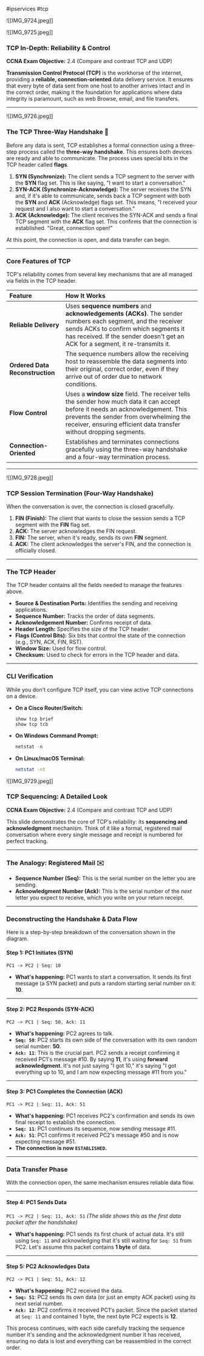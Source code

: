 #ipservices #tcp

![[IMG_9724.jpeg]]

![[IMG_9725.jpeg]]

### TCP In-Depth: Reliability & Control

**CCNA Exam Objective:** 2.4 (Compare and contrast TCP and UDP)

**Transmission Control Protocol (TCP)** is the workhorse of the internet, providing a **reliable, connection-oriented** data delivery service. It ensures that every byte of data sent from one host to another arrives intact and in the correct order, making it the foundation for applications where data integrity is paramount, such as web Browse, email, and file transfers.

***
![[IMG_9726.jpeg]]
### The TCP Three-Way Handshake 🤝

Before any data is sent, TCP establishes a formal connection using a three-step process called the **three-way handshake**. This ensures both devices are ready and able to communicate. The process uses special bits in the TCP header called **flags**.

1.  **SYN (Synchronize):** The client sends a TCP segment to the server with the **SYN** flag set. This is like saying, "I want to start a conversation."
2.  **SYN-ACK (Synchronize-Acknowledge):** The server receives the SYN and, if it's able to communicate, sends back a TCP segment with both the **SYN** and **ACK** (Acknowledge) flags set. This means, "I received your request and I also want to start a conversation."
3.  **ACK (Acknowledge):** The client receives the SYN-ACK and sends a final TCP segment with the **ACK** flag set. This confirms that the connection is established. "Great, connection open!"

At this point, the connection is open, and data transfer can begin.

***

### Core Features of TCP

TCP's reliability comes from several key mechanisms that are all managed via fields in the TCP header.

| Feature | How It Works |
| :--- | :--- |
| **Reliable Delivery** | Uses **sequence numbers** and **acknowledgements (ACKs)**. The sender numbers each segment, and the receiver sends ACKs to confirm which segments it has received. If the sender doesn't get an ACK for a segment, it re-transmits it. |
| **Ordered Data Reconstruction**| The sequence numbers allow the receiving host to reassemble the data segments into their original, correct order, even if they arrive out of order due to network conditions. |
| **Flow Control** | Uses a **window size** field. The receiver tells the sender how much data it can accept before it needs an acknowledgement. This prevents the sender from overwhelming the receiver, ensuring efficient data transfer without dropping segments. |
| **Connection-Oriented** | Establishes and terminates connections gracefully using the three-way handshake and a four-way termination process. |

---
![[IMG_9728.jpeg]]
### TCP Session Termination (Four-Way Handshake)

When the conversation is over, the connection is closed gracefully.

1.  **FIN (Finish):** The client that wants to close the session sends a TCP segment with the **FIN** flag set.
2.  **ACK:** The server acknowledges the FIN request.
3.  **FIN:** The server, when it's ready, sends its own **FIN** segment.
4.  **ACK:** The client acknowledges the server's FIN, and the connection is officially closed.

***

### The TCP Header

The TCP header contains all the fields needed to manage the features above.

* **Source & Destination Ports:** Identifies the sending and receiving applications.
* **Sequence Number:** Tracks the order of data segments.
* **Acknowledgement Number:** Confirms receipt of data.
* **Header Length:** Specifies the size of the TCP header.
* **Flags (Control Bits):** Six bits that control the state of the connection (e.g., SYN, ACK, FIN, RST).
* **Window Size:** Used for flow control.
* **Checksum:** Used to check for errors in the TCP header and data.

---

### CLI Verification

While you don't configure TCP itself, you can view active TCP connections on a device.

* **On a Cisco Router/Switch:**
    ```cisco
    show tcp brief
    show tcp tcb
    ```
* **On Windows Command Prompt:**
    ```powershell
    netstat -n
    ```
* **On Linux/macOS Terminal:**
    ```bash
    netstat -nt
    ```

![[IMG_9729.jpeg]]

### TCP Sequencing: A Detailed Look

**CCNA Exam Objective:** 2.4 (Compare and contrast TCP and UDP)

This slide demonstrates the core of TCP's reliability: its **sequencing and acknowledgment** mechanism. Think of it like a formal, registered mail conversation where every single message and receipt is numbered for perfect tracking.

***

### The Analogy: Registered Mail ✉️

* **Sequence Number (Seq):** This is the serial number on the letter you are sending.
* **Acknowledgment Number (Ack):** This is the serial number of the *next* letter you expect to receive, which you write on your return receipt.

***

### Deconstructing the Handshake & Data Flow

Here is a step-by-step breakdown of the conversation shown in the diagram.

#### Step 1: PC1 Initiates (SYN)
`PC1 -> PC2 | Seq: 10`
* **What's happening:** PC1 wants to start a conversation. It sends its first message (a SYN packet) and puts a random starting serial number on it: **10**.

---

#### Step 2: PC2 Responds (SYN-ACK)
`PC2 -> PC1 | Seq: 50, Ack: 11`
* **What's happening:** PC2 agrees to talk.
* **`Seq: 50`**: PC2 starts its own side of the conversation with its own random serial number: **50**.
* **`Ack: 11`**: This is the crucial part. PC2 sends a receipt confirming it received PC1's message #10. By saying **11**, it's using **forward acknowledgment**. It's not just saying "I got 10," it's saying "I got everything up to 10, and I am now expecting message #11 from you."

---

#### Step 3: PC1 Completes the Connection (ACK)
`PC1 -> PC2 | Seq: 11, Ack: 51`
* **What's happening:** PC1 receives PC2's confirmation and sends its own final receipt to establish the connection.
* **`Seq: 11`**: PC1 continues its sequence, now sending message #11.
* **`Ack: 51`**: PC1 confirms it received PC2's message #50 and is now expecting message #51.
* **The connection is now `ESTABLISHED`.**

***

### Data Transfer Phase

With the connection open, the same mechanism ensures reliable data flow.

---

#### Step 4: PC1 Sends Data
`PC1 -> PC2 | Seq: 11, Ack: 51`
*(The slide shows this as the first data packet after the handshake)*
* **What's happening:** PC1 sends its first chunk of actual data. It's still using `Seq: 11` and acknowledging that it's still waiting for `Seq: 51` from PC2. Let's assume this packet contains **1 byte** of data.

---

#### Step 5: PC2 Acknowledges Data
`PC2 -> PC1 | Seq: 51, Ack: 12`
* **What's happening:** PC2 received the data.
* **`Seq: 51`**: PC2 sends its own data (or just an empty ACK packet) using its next serial number.
* **`Ack: 12`**: PC2 confirms it received PC1's packet. Since the packet started at `Seq: 11` and contained 1 byte, the next byte PC2 expects is **12**.

This process continues, with each side carefully tracking the sequence number it's sending and the acknowledgment number it has received, ensuring no data is lost and everything can be reassembled in the correct order.
